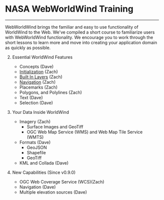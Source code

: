 # NASA WebWorldWind Training

---

WebWorldWind brings the familiar and easy to use functionality of WorldWind to the Web. We've compiled a short course to familiarize users with WebWorldWind functionality. We encourage you to work through the short lessons to learn more and move into creating your application domain as quickly as possible.

2. Essential WorldWind Features
    - Concepts (Dave)
    - [Initialization](./sections/2/initialization.html) (Zach)
    - [Built In Layers](./sections/2/preconfigured-layers.html) (Zach)
    - [Navigation](./sections/2/navigation.md) (Zach)
    - Placemarks (Zach)
    - Polygons, and Polylines (Zach)
    - Text (Dave)
    - Selection (Dave)

3. Your Data Inside WorldWind
    - Imagery (Zach)
        - Surface Images and GeoTiff
        - OGC Web Map Service (WMS) and Web Map Tile Service (WMTS)
    - Formats (Dave)
        - GeoJSON
        - Shapefile
        - GeoTiff
    - KML and Collada (Dave)
 
4. New Capabilities (Since v0.9.0)
    - OGC Web Coverage Service (WCS)(Zach)
    - Navigation (Dave)
    - Multiple elevation sources (Dave)
 